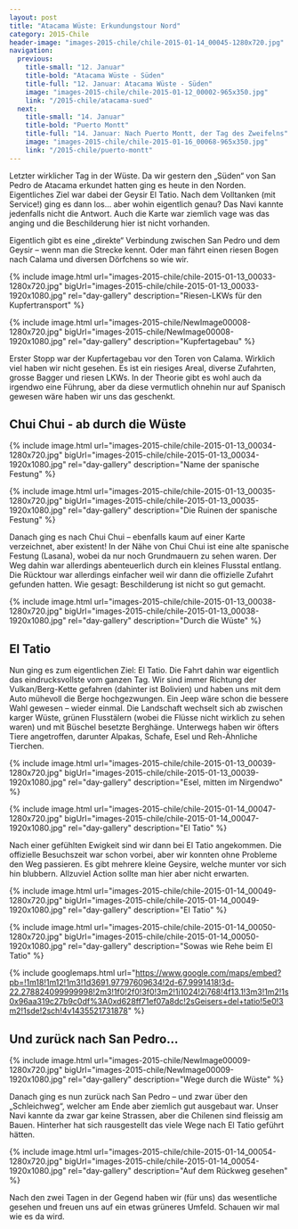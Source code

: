 ```yaml
---
layout: post
title: "Atacama Wüste: Erkundungstour Nord"
category: 2015-Chile
header-image: "images-2015-chile/chile-2015-01-14_00045-1280x720.jpg"
navigation:
  previous:
    title-small: "12. Januar"
    title-bold: "Atacama Wüste - Süden"
    title-full: "12. Januar: Atacama Wüste - Süden"
    image: "images-2015-chile/chile-2015-01-12_00002-965x350.jpg"
    link: "/2015-chile/atacama-sued"
  next:
    title-small: "14. Januar"
    title-bold: "Puerto Montt"
    title-full: "14. Januar: Nach Puerto Montt, der Tag des Zweifelns"
    image: "images-2015-chile/chile-2015-01-16_00068-965x350.jpg"
    link: "/2015-chile/puerto-montt"
---
```

Letzter wirklicher Tag in der Wüste. Da wir gestern den „Süden“ von San Pedro de Atacama erkundet hatten ging es heute in den Norden. Eigentliches Ziel war dabei der Geysir El Tatio. Nach dem Volltanken (mit Service!) ging es dann los… aber wohin eigentlich genau? Das Navi kannte jedenfalls nicht die Antwort. Auch die Karte war ziemlich vage was das anging und die Beschilderung hier ist nicht vorhanden.

Eigentlich gibt es eine „direkte“ Verbindung zwischen San Pedro und dem Geysir – wenn man die Strecke kennt. Oder man fährt einen riesen Bogen nach Calama und diversen Dörfchens so wie wir.  

{% include image.html url="images-2015-chile/chile-2015-01-13_00033-1280x720.jpg" bigUrl="images-2015-chile/chile-2015-01-13_00033-1920x1080.jpg" rel="day-gallery" description="Riesen-LKWs für den Kupfertransport" %}

{% include image.html url="images-2015-chile/NewImage00008-1280x720.jpg" bigUrl="images-2015-chile/NewImage00008-1920x1080.jpg" rel="day-gallery" description="Kupfertagebau" %}

Erster Stopp war der Kupfertagebau vor den Toren von Calama. Wirklich viel haben wir nicht gesehen. Es ist ein riesiges Areal, diverse Zufahrten, grosse Bagger und riesen LKWs. In der Theorie gibt es wohl auch da irgendwo eine Führung, aber da diese vermutlich ohnehin nur auf Spanisch gewesen wäre haben wir uns das geschenkt.  

## Chui Chui - ab durch die Wüste

{% include image.html url="images-2015-chile/chile-2015-01-13_00034-1280x720.jpg" bigUrl="images-2015-chile/chile-2015-01-13_00034-1920x1080.jpg" rel="day-gallery" description="Name der spanische Festung" %}

{% include image.html url="images-2015-chile/chile-2015-01-13_00035-1280x720.jpg" bigUrl="images-2015-chile/chile-2015-01-13_00035-1920x1080.jpg" rel="day-gallery" description="Die Ruinen der spanische Festung" %}

Danach ging es nach Chui Chui – ebenfalls kaum auf einer Karte verzeichnet, aber existent! In der Nähe von Chui Chui ist eine alte spanische Festung (Lasana), wobei da nur noch Grundmauern zu sehen waren. Der Weg dahin war allerdings abenteuerlich durch ein kleines Flusstal entlang. Die Rücktour war allerdings einfacher weil wir dann die offizielle Zufahrt gefunden hatten. Wie gesagt: Beschilderung ist nicht so gut gemacht.  

{% include image.html url="images-2015-chile/chile-2015-01-13_00038-1280x720.jpg" bigUrl="images-2015-chile/chile-2015-01-13_00038-1920x1080.jpg" rel="day-gallery" description="Durch die Wüste" %}

## El Tatio

Nun ging es zum eigentlichen Ziel: El Tatio. Die Fahrt dahin war eigentlich das eindrucksvollste vom ganzen Tag. Wir sind immer Richtung der Vulkan/Berg-Kette gefahren (dahinter ist Bolivien) und haben uns mit dem Auto mühevoll die Berge hochgezwungen. Ein Jeep wäre schon die bessere Wahl gewesen – wieder einmal. Die Landschaft wechselt sich ab zwischen karger Wüste, grünen Flusstälern (wobei die Flüsse nicht wirklich zu sehen waren) und mit Büschel besetzte Berghänge. Unterwegs haben wir öfters Tiere angetroffen, darunter Alpakas, Schafe, Esel und Reh-Ähnliche Tierchen.  

{% include image.html url="images-2015-chile/chile-2015-01-13_00039-1280x720.jpg" bigUrl="images-2015-chile/chile-2015-01-13_00039-1920x1080.jpg" rel="day-gallery" description="Esel, mitten im Nirgendwo" %}

{% include image.html url="images-2015-chile/chile-2015-01-14_00047-1280x720.jpg" bigUrl="images-2015-chile/chile-2015-01-14_00047-1920x1080.jpg" rel="day-gallery" description="El Tatio" %}

Nach einer gefühlten Ewigkeit sind wir dann bei El Tatio angekommen. Die offizielle Besuchszeit war schon vorbei, aber wir konnten ohne Probleme den Weg passieren. Es gibt mehrere kleine Geysire, welche munter vor sich hin blubbern. Allzuviel Action sollte man hier aber nicht erwarten.  

{% include image.html url="images-2015-chile/chile-2015-01-14_00049-1280x720.jpg" bigUrl="images-2015-chile/chile-2015-01-14_00049-1920x1080.jpg" rel="day-gallery" description="El Tatio" %}

{% include image.html url="images-2015-chile/chile-2015-01-14_00050-1280x720.jpg" bigUrl="images-2015-chile/chile-2015-01-14_00050-1920x1080.jpg" rel="day-gallery" description="Sowas wie Rehe beim El Tatio" %}

{% include googlemaps.html url="https://www.google.com/maps/embed?pb=!1m18!1m12!1m3!1d3691.97797609634!2d-67.9991418!3d-22.278824099999998!2m3!1f0!2f0!3f0!3m2!1i1024!2i768!4f13.1!3m3!1m2!1s0x96aa319c27b9c0df%3A0xd628ff71ef07a8dc!2sGeisers+del+tatio!5e0!3m2!1sde!2sch!4v1435521731878" %}

## Und zurück nach San Pedro...

{% include image.html url="images-2015-chile/NewImage00009-1280x720.jpg" bigUrl="images-2015-chile/NewImage00009-1920x1080.jpg" rel="day-gallery" description="Wege durch die Wüste" %}

Danach ging es nun zurück nach San Pedro – und zwar über den „Schleichweg“, welcher am Ende aber ziemlich gut ausgebaut war. Unser Navi kannte da zwar gar keine Strassen, aber die Chilenen sind fleissig am Bauen. Hinterher hat sich rausgestellt das viele Wege nach El Tatio geführt hätten.

{% include image.html url="images-2015-chile/chile-2015-01-14_00054-1280x720.jpg" bigUrl="images-2015-chile/chile-2015-01-14_00054-1920x1080.jpg" rel="day-gallery" description="Auf dem Rückweg gesehen" %}

Nach den zwei Tagen in der Gegend haben wir (für uns) das wesentliche gesehen und freuen uns auf ein etwas grüneres Umfeld. Schauen wir mal wie es da wird.
